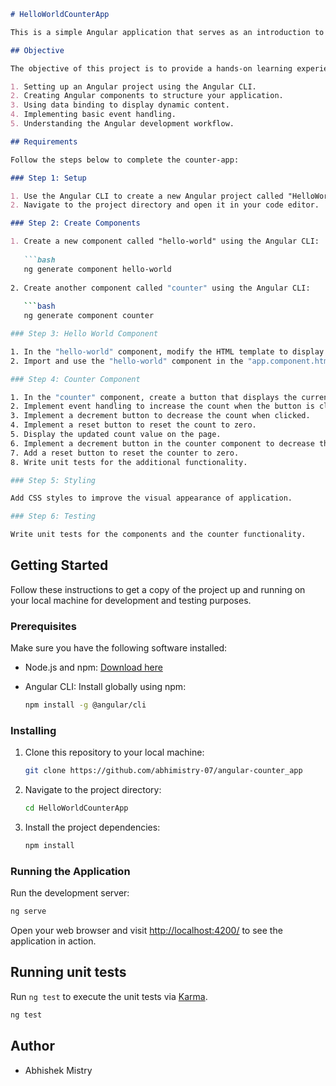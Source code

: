 ```markdown
# HelloWorldCounterApp

This is a simple Angular application that serves as an introduction to Angular's fundamental concepts. It includes a "Hello, World!" greeting and a counter feature.

## Objective

The objective of this project is to provide a hands-on learning experience for Angular beginners. You will learn the following key concepts:

1. Setting up an Angular project using the Angular CLI.
2. Creating Angular components to structure your application.
3. Using data binding to display dynamic content.
4. Implementing basic event handling.
5. Understanding the Angular development workflow.

## Requirements

Follow the steps below to complete the counter-app:

### Step 1: Setup

1. Use the Angular CLI to create a new Angular project called "HelloWorldCounterApp."
2. Navigate to the project directory and open it in your code editor.

### Step 2: Create Components

1. Create a new component called "hello-world" using the Angular CLI:
   
   ```bash
   ng generate component hello-world
   
2. Create another component called "counter" using the Angular CLI:
   
   ```bash
   ng generate component counter

### Step 3: Hello World Component

1. In the "hello-world" component, modify the HTML template to display "Hello, World!" as a heading.
2. Import and use the "hello-world" component in the "app.component.html" file to display the greeting.

### Step 4: Counter Component

1. In the "counter" component, create a button that displays the current count, initially set to 0.
2. Implement event handling to increase the count when the button is clicked.
3. Implement a decrement button to decrease the count when clicked.
4. Implement a reset button to reset the count to zero.
5. Display the updated count value on the page.
6. Implement a decrement button in the counter component to decrease the count when clicked.
7. Add a reset button to reset the counter to zero.
8. Write unit tests for the additional functionality.

### Step 5: Styling

Add CSS styles to improve the visual appearance of application.

### Step 6: Testing

Write unit tests for the components and the counter functionality.

 ```

## Getting Started

Follow these instructions to get a copy of the project up and running on your local machine for development and testing purposes.

### Prerequisites

Make sure you have the following software installed:

- Node.js and npm: [Download here](https://nodejs.org/)
- Angular CLI: Install globally using npm:
  
  ```bash
  npm install -g @angular/cli
  ```

### Installing

1. Clone this repository to your local machine:

   ```bash
   git clone https://github.com/abhimistry-07/angular-counter_app
   ```

2. Navigate to the project directory:

   ```bash
   cd HelloWorldCounterApp
   ```

3. Install the project dependencies:

   ```bash
   npm install
   ```

### Running the Application

Run the development server:

```bash
ng serve
```

Open your web browser and visit [http://localhost:4200/](http://localhost:4200/) to see the application in action.

## Running unit tests

Run `ng test` to execute the unit tests via [Karma](https://karma-runner.github.io).

```bash
ng test
```

## Author

- Abhishek Mistry

